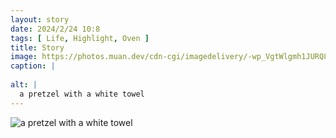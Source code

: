 ```yaml
---
layout: story
date: 2024/2/24 10:8
tags: [ Life, Highlight, Oven ]
title: Story
image: https://photos.muan.dev/cdn-cgi/imagedelivery/-wp_VgtWlgmh1JURQ8t1mg/38ca09ed-28e8-443c-2ff6-f3dadcb3b600/public
caption: |
  
alt: |
  a pretzel with a white towel
---
```


![a pretzel with a white towel](https://photos.muan.dev/cdn-cgi/imagedelivery/-wp_VgtWlgmh1JURQ8t1mg/38ca09ed-28e8-443c-2ff6-f3dadcb3b600/public)


